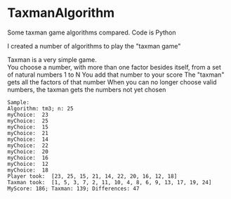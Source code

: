 # TaxmanAlgorithm
Some taxman game algorithms compared.  Code is Python

I created a number of algorithms to play the "taxman game"

Taxman is a very simple game.  
You choose a number, with more than one factor besides itself, from a set of natural numbers 1 to N
You add that number to your score
The "taxman" gets all the factors of that number
When you can no longer choose valid numbers, the taxman gets the numbers not yet chosen

```
Sample:
Algorithm: tm3; n: 25
myChoice:  23
myChoice:  25
myChoice:  15
myChoice:  21
myChoice:  14
myChoice:  22
myChoice:  20
myChoice:  16
myChoice:  12
myChoice:  18
Player took:  [23, 25, 15, 21, 14, 22, 20, 16, 12, 18]
Taxman took:  [1, 5, 3, 7, 2, 11, 10, 4, 8, 6, 9, 13, 17, 19, 24]
MyScore: 186; Taxman: 139; Differences: 47
```
